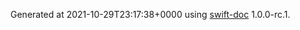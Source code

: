 Generated at 2021-10-29T23:17:38+0000 using [swift-doc](https://github.com/SwiftDocOrg/swift-doc) 1.0.0-rc.1.
